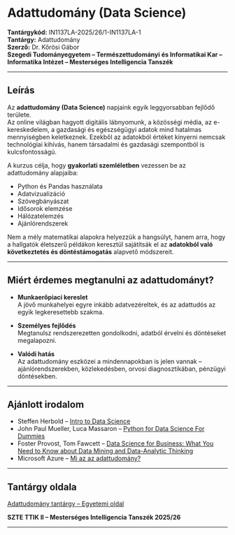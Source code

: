 # Adattudomány (Data Science)

**Tantárgykód:** IN1137LA-2025/26/1-IN1137LA-1  
**Tantárgy:** Adattudomány  
**Szerző:** Dr. Kőrösi Gábor  
**Szegedi Tudományegyetem – Természettudományi és Informatikai Kar – Informatika Intézet – Mesterséges Intelligencia Tanszék**

---

## Leírás

Az **adattudomány (Data Science)** napjaink egyik leggyorsabban fejlődő területe.  
Az online világban hagyott digitális lábnyomunk, a közösségi média, az e-kereskedelem, a gazdasági és egészségügyi adatok mind hatalmas mennyiségben keletkeznek. Ezekből az adatokból értéket kinyerni nemcsak technológiai kihívás, hanem társadalmi és gazdasági szempontból is kulcsfontosságú.

A kurzus célja, hogy **gyakorlati szemléletben** vezessen be az adattudomány alapjaiba:
- Python és Pandas használata  
- Adatvizualizáció  
- Szövegbányászat  
- Idősorok elemzése  
- Hálózatelemzés  
- Ajánlórendszerek  

Nem a mély matematikai alapokra helyezzük a hangsúlyt, hanem arra, hogy a hallgatók életszerű példákon keresztül sajátítsák el az **adatokból való következtetés és döntéstámogatás** alapvető módszereit.

---

## Miért érdemes megtanulni az adattudományt?

- **Munkaerőpiaci kereslet**  
  A jövő munkahelyei egyre inkább adatvezéreltek, és az adattudós az egyik legkeresettebb szakma.  

- **Személyes fejlődés**  
  Megtanulsz rendszerezetten gondolkodni, adatból érvelni és döntéseket megalapozni.  

- **Valódi hatás**  
  Az adattudomány eszközei a mindennapokban is jelen vannak – ajánlórendszerekben, közlekedésben, orvosi diagnosztikában, pénzügyi döntésekben.  

---

## Ajánlott irodalom

- Steffen Herbold – [Intro to Data Science](https://sherbold.github.io/intro-to-data-science/09_Time-Series-Analysis.html)
- John Paul Mueller, Luca Massaron – [Python for Data Science For Dummies](https://www.libgen.is/book/index.php?md5=7648EA1DC53F10E82D669698A23B237A)  
- Foster Provost, Tom Fawcett – [Data Science for Business: What You Need to Know about Data Mining and Data-Analytic Thinking](https://www.libgen.is/book/index.php?md5=53ACFD4D23EF734FB564934815D46F1E)  
- Microsoft Azure – [Mi az az adattudomány?](https://azure.microsoft.com/hu-hu/resources/cloud-computing-dictionary/what-is-data-science)

---

## Tantárgy oldala

[Adattudomány tantárgy – Egyetemi oldal](https://www.inf.u-szeged.hu/~korosig/teach/datascience_2026.html)

**SZTE TTIK II – Mesterséges Intelligencia Tanszék 2025/26**

---
